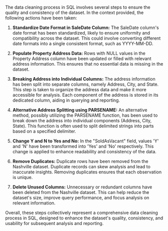 The data cleaning process in SQL involves several steps to ensure the quality and consistency of the dataset. In the context provided, the following actions have been taken:

1. **Standardize Date Format in SaleDate Column:** The SaleDate column's date format has been standardized, likely to ensure uniformity and compatibility across the dataset. This could involve converting different date formats into a single consistent format, such as YYYY-MM-DD.

2. **Populate Property Address Data:** Rows with NULL values in the Property Address column have been updated or filled with relevant address information. This ensures that no essential data is missing in the dataset.

3. **Breaking Address into Individual Columns:** The address information has been split into separate columns, namely Address, City, and State. This step is taken to organize the address data and make it more accessible for analysis. Each component of the address is stored in its dedicated column, aiding in querying and reporting.

4. **Alternative Address Splitting using PARSENAME:** An alternative method, possibly utilizing the PARSENAME function, has been used to break down the address into individual components (Address, City, State). This function is often used to split delimited strings into parts based on a specified delimiter.

5. **Change Y and N to Yes and No:** In the "SoldAsVacant" field, values 'Y' and 'N' have been transformed into 'Yes' and 'No' respectively. This change is applied to enhance readability and consistency of the data.

6. **Remove Duplicates:** Duplicate rows have been removed from the Nashville dataset. Duplicate records can skew analysis and lead to inaccurate insights. Removing duplicates ensures that each observation is unique.

7. **Delete Unused Columns:** Unnecessary or redundant columns have been deleted from the Nashville dataset. This can help reduce the dataset's size, improve query performance, and focus analysis on relevant information.

Overall, these steps collectively represent a comprehensive data cleaning process in SQL, designed to enhance the dataset's quality, consistency, and usability for subsequent analysis and reporting.
